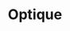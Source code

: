 ---
title: "Optique"
url: /bangalore/optique-epip-area-whitefield-kiadb-export-promotion-industrial-area-whitefield/
shop: optician
---